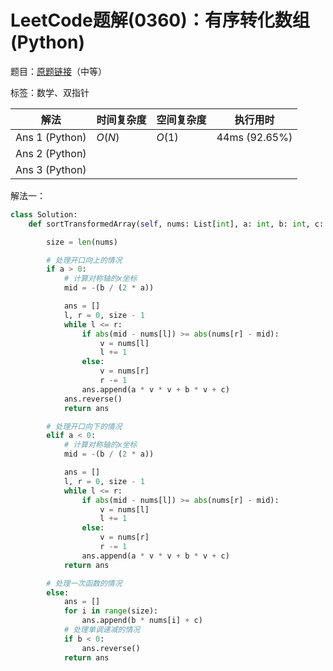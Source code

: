 # LeetCode题解(0360)：有序转化数组(Python)

题目：[原题链接](https://leetcode-cn.com/problems/sort-transformed-array/)（中等）

标签：数学、双指针

| 解法           | 时间复杂度 | 空间复杂度 | 执行用时      |
| -------------- | ---------- | ---------- | ------------- |
| Ans 1 (Python) | $O(N)$     | $O(1)$     | 44ms (92.65%) |
| Ans 2 (Python) |            |            |               |
| Ans 3 (Python) |            |            |               |

解法一：

```python
class Solution:
    def sortTransformedArray(self, nums: List[int], a: int, b: int, c: int) -> List[int]:

        size = len(nums)

        # 处理开口向上的情况
        if a > 0:
            # 计算对称轴的x坐标
            mid = -(b / (2 * a))

            ans = []
            l, r = 0, size - 1
            while l <= r:
                if abs(mid - nums[l]) >= abs(nums[r] - mid):
                    v = nums[l]
                    l += 1
                else:
                    v = nums[r]
                    r -= 1
                ans.append(a * v * v + b * v + c)
            ans.reverse()
            return ans

        # 处理开口向下的情况
        elif a < 0:
            # 计算对称轴的x坐标
            mid = -(b / (2 * a))

            ans = []
            l, r = 0, size - 1
            while l <= r:
                if abs(mid - nums[l]) >= abs(nums[r] - mid):
                    v = nums[l]
                    l += 1
                else:
                    v = nums[r]
                    r -= 1
                ans.append(a * v * v + b * v + c)
            return ans

        # 处理一次函数的情况
        else:
            ans = []
            for i in range(size):
                ans.append(b * nums[i] + c)
            # 处理单调递减的情况
            if b < 0:
                ans.reverse()
            return ans
```